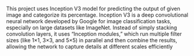 This project uses Inception V3 model for predicting the output of given image and categorize its percentage. 
Inception V3 is a deep convolutional neural network developed by Google for image classification tasks, especially on large datasets like ImageNet. 
Instead of simply stacking convolution layers, it uses “Inception modules,” which run multiple filter sizes (like 1×1, 3×3, and 5×5) in parallel and then combine the results, allowing the network to capture details at different scales efficiently
